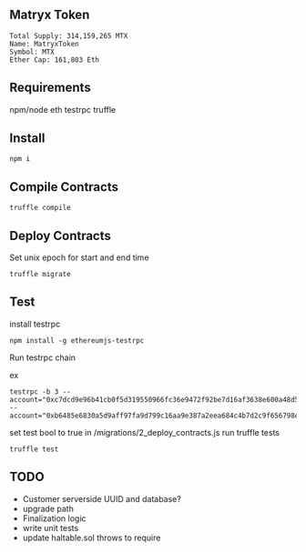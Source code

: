 ## Matryx Token

```
Total Supply: 314,159,265 MTX
Name: MatryxToken
Symbol: MTX
Ether Cap: 161,803 Eth
```

## Requirements

npm/node
eth testrpc
truffle

## Install

```npm i```

## Compile Contracts

```truffle compile```

## Deploy Contracts

Set unix epoch for start and end time

```truffle migrate```

## Test

install testrpc

```
npm install -g ethereumjs-testrpc

```

Run testrpc chain

ex
```
testrpc -b 3 --account="0xc7dcd9e96b41cb0f5d319550966fc36e9472f92be7d16af3638e600a48d588,200000000000000000000000" --account="0xb6485e6830a5d9aff97fa9d799c16aa9e387a2eea684c4b7d2c9f656798e2710,150000000000000000000"
```

set test bool to true in /migrations/2_deploy_contracts.js
run truffle tests

```truffle test```

## TODO

- Customer serverside UUID and database?
- upgrade path
- Finalization logic
- write unit tests
- update haltable.sol throws to require

